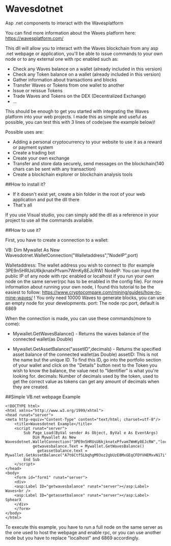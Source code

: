 # Wavesdotnet
Asp .net components to interact with the Wavesplatform

You can find more information about the Waves platform here: https://wavesplatform.com/

This dll will allow you to interact with the Waves blockchain from any asp .net webpage or application, you'll be able to issue commands to your own node or to any external one with rpc enabled such as:
- Check any Waves balance on a wallet (already included in this version)
- Check any Token balance on a wallet (already included in this version)
- Gather information about transactions and blocks
- Transfer Waves or Tokens from one wallet to another
- Issue or reissue Tokens
- Trade Waves and Tokens on the DEX (Decentralized Exchange)
- ...

This should be enough to get you started with integrating the Waves platform into your web projects. I made this as simple and useful as possible, you can test this with 3 lines of code(see the example below)!

Possible uses are:
- Adding a personal cryptocurrency to your website to use it as a reward or payment system
- Create a trading bot
- Create your own exchange
- Transfer and store data securely, send messages on the blockchain(140 chars can be sent with any transaction)
- Create a blockchain explorer or blockchain analysis tools

##How to install it?

- If it doesn't exist yet, create a bin folder in the root of your web application and put the dll there
- That's all

If you use Visual studio, you can simply add the dll as a reference in your project to use all the commands available.

##How to use it?

First, you have to create a connection to a wallet:

VB: Dim Mywallet As New Wavesdotnet.WalletConnection("Walletaddress","NodeIP",port)

Walletaddress: The wallet address you wish to connect to (for example 3PE9n5HRUsU6kjknatxPfvam7WmKy8EJcRW)
NodeIP: You can input the public IP of any node with rpc enabled or localhost if you run your own node on the same server(rpc has to be enabled in the config file). For more information about running your own node, I found this tutorial to be the easiest to follow: https://www.cryptocompare.com/mining/guides/how-to-mine-waves/
! You only need 10000 Waves to generate blocks, you can use an empty node for your developments.
port: The node rpc port, default is 6869

When the connection is made, you can use these commands(more to come):
- Mywallet.GetWavesBalance() - Returns the waves balance of the connected wallet(as Double)

- Mywallet.GetAssetBalance("assetID",decimals) - Returns the specified asset balance of the connected wallet(as Double)
assetID: This is not the name but the unique ID. To find this ID, go into the portfolio section of your wallet and click on the "Details" button next to the Token you wish to know the balance, the value next to "Identifier" is what you're looking for. 
decimals: Number of decimals used by the token, used to get the correct value as tokens can get any amount of decimals when they are created.

##Simple VB.net webpage Example
```
<!DOCTYPE html>
<html xmlns="http://www.w3.org/1999/xhtml">
<head runat="server">
<meta http-equiv="Content-Type" content="text/html; charset=utf-8"/>
    <title>Wavesdotnet Example</title>
    <script runat="server">
        Sub Page_Load(ByVal sender As Object, ByVal e As EventArgs)
            Dim Mywallet As New Wavesdotnet.WalletConnection("3PE9n5HRUsU6kjknatxPfvam7WmKy8EJcRW","localhost",6869)
            getwavesbalance.Text = Mywallet.GetWavesBalance()
	          getassetbalance.text = Mywallet.GetAssetBalance("A7t6CtfSLbqhgM93oz2gbUzE8MxGEqCFDYVHEMxvN17i",8)
        End Sub
    </script>
</head>
<body>
    <form id="form1" runat="server">
    <div>
    <asp:Label ID="getwavesbalance" runat="server"></asp:Label> Waves<br />
    <asp:Label ID="getassetbalance" runat="server"></asp:Label> SphearX
    </div>
    </form>
</body>
</html>
```
To execute this example, you have to run a full node on the same server as the one used to host the webpage and enable rpc, or you can use another node but you have to replace "localhost" and 6869 accordingly.

